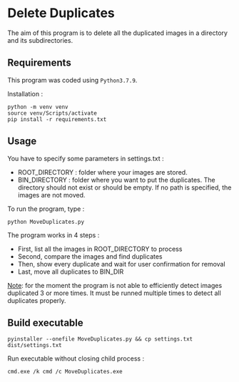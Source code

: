 # Delete Duplicates

The aim of this program is to delete all the duplicated images in a directory and its subdirectories.

## Requirements

This program was coded using `Python3.7.9`.

Installation :

```
python -m venv venv
source venv/Scripts/activate
pip install -r requirements.txt
```

## Usage

You have to specify some parameters in settings.txt :
- ROOT_DIRECTORY : folder where your images are stored.
- BIN_DIRECTORY : folder where you want to put the duplicates. The directory should not exist or should be empty.
If no path is specified, the images are not moved.

To run the program, type :
```
python MoveDuplicates.py
```

The program works in 4 steps :

- First, list all the images in ROOT_DIRECTORY to process
- Second, compare the images and find duplicates
- Then, show every duplicate and wait for user confirmation for removal
- Last, move all duplicates to BIN_DIR

<ins>Note</ins>: for the moment the program is not able to efficiently detect images duplicated 3 or more times.
It must be runned multiple times to detect all duplicates properly.

## Build executable

```
pyinstaller --onefile MoveDuplicates.py && cp settings.txt dist/settings.txt
```

Run executable without closing child process :

```
cmd.exe /k cmd /c MoveDuplicates.exe
```
